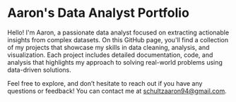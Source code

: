 # Aaron's Data Analyst Portfolio
Hello! I'm Aaron, a passionate data analyst focused on extracting actionable insights from complex datasets. On this GitHub page, you'll find a collection of my projects that showcase my skills in data cleaning, analysis, and visualization. Each project includes detailed documentation, code, and analysis that highlights my approach to solving real-world problems using data-driven solutions.

Feel free to explore, and don’t hesitate to reach out if you have any questions or feedback! You can contact me at schultzaaron94@gmail.com.
